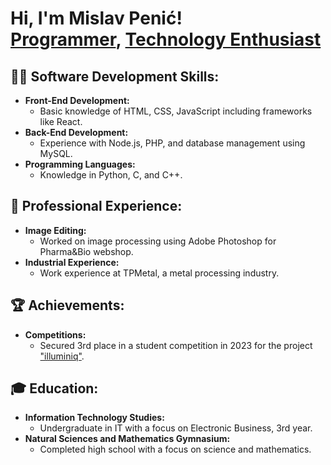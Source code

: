 <h1>Hi, I'm Mislav Penić! <br/><a href="https://github.com/mPenic">Programmer</a>, <a href="#">Technology Enthusiast</a></h1>

<h2>👨‍💻 Software Development Skills:</h2>

- <b>Front-End Development:</b>
  - Basic knowledge of HTML, CSS, JavaScript including frameworks like React.
- <b>Back-End Development:</b>
  - Experience with Node.js, PHP, and database management using MySQL.
- <b>Programming Languages:</b>
  - Knowledge in Python, C, and C++.

<h2>💼 Professional Experience:</h2>

- <b>Image Editing:</b>
  - Worked on image processing using Adobe Photoshop for Pharma&Bio webshop.
- <b>Industrial Experience:</b>
  - Work experience at TPMetal, a metal processing industry.

<h2>🏆 Achievements:</h2>

- <b>Competitions:</b>
  - Secured 3rd place in a student competition in 2023 for the project <a href="https://github.com/mPenic/illuminiq">"illuminiq"</a>.

<h2>🎓 Education:</h2>

- <b>Information Technology Studies:</b>
  - Undergraduate in IT with a focus on Electronic Business, 3rd year.
- <b>Natural Sciences and Mathematics Gymnasium:</b>
  - Completed high school with a focus on science and mathematics.


